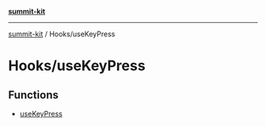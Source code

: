 [**summit-kit**](../../README.md)

***

[summit-kit](../../modules.md) / Hooks/useKeyPress

# Hooks/useKeyPress

## Functions

- [useKeyPress](functions/useKeyPress.md)
